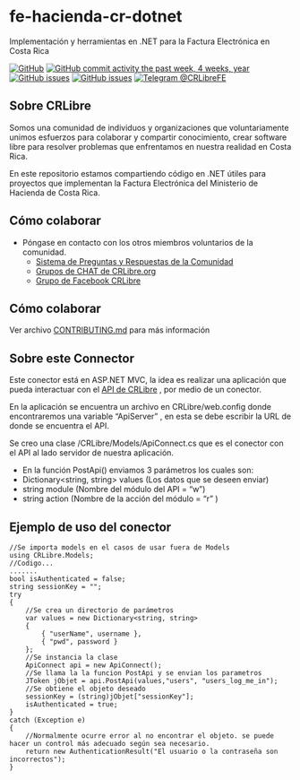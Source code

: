 # fe-hacienda-cr-dotnet
Implementación y herramientas en .NET para la Factura Electrónica en Costa Rica

[![GitHub](https://img.shields.io/github/license/CRLibre/fe-hacienda-cr-dotnet.svg)](https://github.com/CRLibre/fe-hacienda-cr-dotnet/blob/master/LICENSE) 
[![GitHub commit activity the past week, 4 weeks, year](https://img.shields.io/github/commit-activity/y/CRLibre/fe-hacienda-cr-dotnet.svg?logo=github)](https://github.com/CRLibre/fe-hacienda-cr-dotnet/commits) 
[![GitHub issues](https://img.shields.io/github/issues-raw/CRLibre/fe-hacienda-cr-dotnet.svg)](https://github.com/CRLibre/fe-hacienda-cr-dotnet/issues) 
[![GitHub issues](https://img.shields.io/github/issues-pr/CRLibre/fe-hacienda-cr-dotnet.svg)](https://github.com/CRLibre/fe-hacienda-cr-dotnet/pulls) [![Telegram @CRLibreFE](https://img.shields.io/badge/Telegram-%40CRLibreFE-blue.svg?logo=telegram)](https://crlibre.org/chats/)

## Sobre CRLibre
Somos una comunidad de individuos y organizaciones que voluntariamente unimos esfuerzos para colaborar y compartir conocimiento, crear software libre para resolver problemas que enfrentamos en nuestra realidad en Costa Rica.

En este repositorio estamos compartiendo código en .NET útiles para proyectos que implementan la Factura Electrónica del Ministerio de Hacienda de Costa Rica.

## Cómo colaborar

* Póngase en contacto con los otros miembros voluntarios de la comunidad.
   * [Sistema de Preguntas y Respuestas de la Comunidad](https://crlibre.org/qa/)
   * [Grupos de CHAT de CRLibre.org](https://crlibre.org/chats/)
   * [Grupo de Facebook CRLibre](https://www.facebook.com/groups/105812240170199/)

## Cómo colaborar
Ver archivo [CONTRIBUTING.md](CONTRIBUTING.md) para más información

## Sobre este Connector
Este conector está en ASP.NET MVC, la idea es realizar una aplicación que pueda interactuar con el 
[API de CRLibre]( https://github.com/CRLibre/API_Hacienda) , por medio de un conector.

En la aplicación se encuentra un archivo en CRLibre/web.config donde encontraremos una variable “ApiServer”  <add key="ApiServer" value="http://localhost:81/api.php" /> , en esta se debe escribir la URL de donde se encuentra el API.

Se creo una clase /CRLibre/Models/ApiConnect.cs que es el conector con el API al lado servidor de nuestra aplicación.

*	En la función PostApi() enviamos 3 parámetros los cuales son:
  *	Dictionary<string, string> values (Los datos que se deseen enviar)
  *	string module (Nombre del módulo del API = “w”)
  *	string action  (Nombre de la acción del módulo = “r” )
## Ejemplo de uso del conector

    //Se importa models en el casos de usar fuera de Models
    using CRLibre.Models;
    //Codigo...
    .......
    bool isAuthenticated = false;
    string sessionKey = "";
    try
    {
        //Se crea un directorio de parámetros
        var values = new Dictionary<string, string>
        {
            { "userName", username },
            { "pwd", password }
        };
        //Se instancia la clase
        ApiConnect api = new ApiConnect();
        //Se llama la la funcion PostApi y se envian los parametros
        JToken jObjet = api.PostApi(values,"users", "users_log_me_in");
        //Se obtiene el objeto deseado
        sessionKey = (string)jObjet["sessionKey"];
        isAuthenticated = true;
    }
    catch (Exception e)
    {
        //Normalmente ocurre error al no encontrar el objeto. se puede hacer un control más adecuado según sea necesario.
        return new AuthenticationResult("El usuario o la contraseña son incorrectos");
    }
